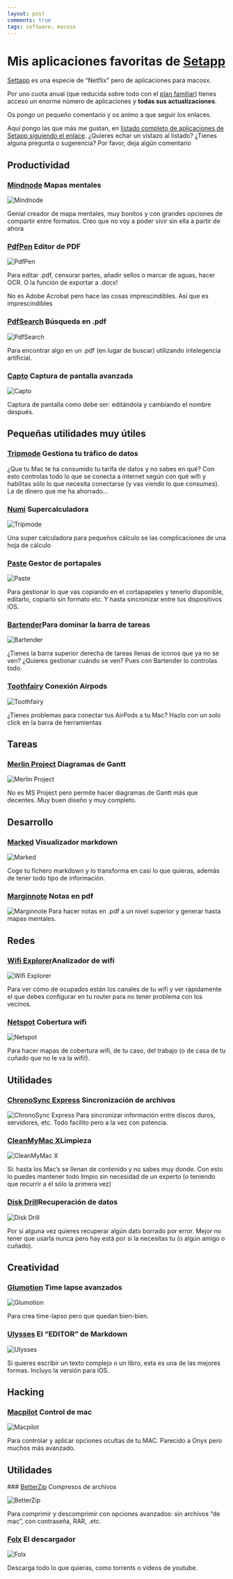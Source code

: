 ```yaml
---
layout: post
comments: true
tags: software, macosx
---
```



# Mis aplicaciones favoritas de [Setapp](https://setapp.com/es)


[Settapp](https://setapp.com/es) es una especie de “Netflix” pero de aplicaciones para macosx.  

Por uno cuota anual (que reducida sobre todo con el [plan familiar](https://my.setapp.com/family)) tienes acceso un enorme número de aplicaciones y **todas sus actualizaciones**.

Os pongo un pequeño comentario y os animo a que seguir los enlaces.

Aquí pongo las que más me gustan, en [listado completo de aplicaciones de Setapp siguiendo el enlace](https://setapp.com/apps). ¿Quieres echar un vistazo al listado? ¿Tienes alguna pregunta o sugerencia? Por favor, deja algún comentario 

## Productividad

### [Mindnode](https://setapp.com/es/apps/mindnode) Mapas mentales

![Mindnode](https://store-setapp-com.imgix.net/app/320/1720/icon-1548780680-5c508488b9e61.png?ixlib=php-2.1.0&q=75&w=320)

Genial creador de mapa mentales, muy bonitos y con grandes opciones de compartir entre formatos. Creo que no voy a poder vivir sin ella a partir de ahora

### [PdfPen](https://setapp.com/es/apps/pdfpen) Editor de PDF
![PdfPen](https://store-setapp-com.imgix.net/app/322/1584/icon-1543330087-5bfd5927604de.png?ixlib=php-2.1.0&q=75&w=320)

Para editar .pdf, censurar partes, añadir sellos o marcar de aguas, hacer OCR. O la función de exportar a .docx!

No es Adobe Acrobat pero hace las cosas imprescindibles.  Así que es imprescindibles

### [PdfSearch](https://setapp.com/apps/pdf-search) Búsqueda en .pdf

![PdfSearch](https://store-setapp-com.imgix.net/app/272/1667/icon-1547074864-5c367d304d0bc.png?ixlib=php-2.1.0&q=75&w=320)

Para encontrar algo en un .pdf (en lugar de buscar) utilizando intelegencia artificial.

### [Capto](https://setapp.com/apps/capto) Captura de pantalla avanzada
![Capto](https://store-setapp-com.imgix.net/app/175/1544/icon-1541768946-5be586f271465.png?ixlib=php-2.1.0&q=75&w=320)

Captura de pantalla como debe ser: editándola y cambiando el nombre después.

## Pequeñas utilidades muy útiles

### [Tripmode](https://setapp.com/apps/tripmode) Gestiona tu tráfico de datos

¿Que tu Mac te ha consumido tu tarifa de datos y no sabes en qué? Con esto controlas todo lo que se conecta a internet según con qué wifi y habilitas sólo lo que necesita conectarse (y vas viendo lo que consumes). La de dinero que me ha ahorrado…

### [Numi](https://setapp.com/es/apps/numi) Supercalculadora
![Tripmode](https://store-setapp-com.imgix.net/app/244/1533/icon-1541497818-5be163da138e1.png?ixlib=php-2.1.0&q=75&w=320)

Una super calculadora para pequeños cálculo se las complicaciones de una hoja de cálculo

### [Paste](https://setapp.com/es/apps/paste) Gestor de portapales
![Paste](https://store-setapp-com.imgix.net/app/98/1698/icon-1548182788-5c47650460dd2.png?ixlib=php-2.1.0&q=75&w=320)

Para gestionar lo que vas copiando en el cortapapeles y tenerlo disponible, editarlo, copiarlo sin formato etc. Y hasta sincronizar entre tus dispositivos iOS.

### [Bartender](https://setapp.com/apps/bartender)Para dominar la barra de tareas
![Bartender](https://store-setapp-com.imgix.net/app/153/1458/icon-1539089041-5bbca29116828.png?ixlib=php-2.1.0&q=75&w=320)

¿Tienes la barra superior derecha de tareas llenas de iconos que ya no se ven? ¿Quieres gestionar cuándo se ven? Pues con Bartender lo controlas todo.

### [Toothfairy](https://setapp.com/apps/toothfairy) Conexión Airpods
![Toothfairy](https://store-setapp-com.imgix.net/app/319/1723/icon-1548796216-5c50c138efb90.png?ixlib=php-2.1.0&q=75&w=320)

¿Tienes problemas para conectar tus AirPods a tu Mac? Hazlo con un solo click en la barra de herramientas

## Tareas

### [Merlin Project](https://setapp.com/es/apps/merlin-project-express) Diagramas de Gantt
![Merlin Project](https://store-setapp-com.imgix.net/app/241/1709/icon-1548513698-5c4c71a283543.png?ixlib=php-2.1.0&q=75&w=320)

No es MS Project pero permite hacer diagramas de Gantt más que decentes. Muy buen diseño y muy completo.

## Desarrollo

### [Marked](https://setapp.com/es/apps/marked) Visualizador markdown
![Marked](https://store-setapp-com.imgix.net/app/80/1678/icon-1547575689-5c3e2189a624c.png?ixlib=php-2.1.0&q=75&w=320)

Coge tu fichero markdown y lo transforma en casi lo que quieras, además de tener todo tipo de información.

### [Marginnote](https://setapp.com/es/apps/marginnote) Notas en pdf
![Marginnote](https://store-setapp-com.imgix.net/app/323/1711/icon-1548648012-5c4e7e4c21558.png?ixlib=php-2.1.0&q=75&w=320)
Para hacer notas en .pdf a un nivel superior y generar hasta mapas mentales.

## Redes

### [Wifi Explorer](https://setapp.com/apps/wifi-explorer)Analizador de wifi
![Wifi Explorer](https://store-setapp-com.imgix.net/app/74/1739/icon-1549423200-5c5a5260ece2e.png?ixlib=php-2.1.0&q=75&w=320)

Para ver cómo de ocupados están los canales de  tu wifi y ver rápidamente el que debes configurar en tu router para no tener problema con los vecinos.

### [Netspot](https://setapp.com/es/apps/netspot) Cobertura wifi
![Netspot](https://store-setapp-com.imgix.net/app/223/1478/icon-1539790549-5bc756d52290f.png?ixlib=php-2.1.0&q=75&w=320)

Para hacer mapas de cobertura wifi, de tu caso, del trabajo (o de casa de tu cuñado que no le va la wifi!).

## Utilidades

### [ChronoSync Express](https://setapp.com/apps/chronosync-express) Sincronización de archivos
![ChronoSync Express](https://store-setapp-com.imgix.net/app/217/1612/icon-1544484223-5c0ef57fa8905.png?ixlib=php-2.1.0&q=75&w=320)
Para sincronizar información entre discos duros, servidores, etc. Todo facilito pero a la vez con potencia.

### [CleanMyMac X](https://setapp.com/apps/cleanmymac-x)Limpieza
![CleanMyMac X](https://store-setapp-com.imgix.net/app/78/1704/icon-1548347616-5c49e8e02364e.png?ixlib=php-2.1.0&q=75&w=320)

Sí: hasta los Mac’s se llenan de contenido y no sabes muy donde. Con esto lo puedes mantener todo limpio sin necesidad de un experto (o teniendo que recurrir a él sólo la primera vez)

### [Disk Drill](https://setapp.com/apps/disk-drill)Recuperación de datos
![Disk Drill](https://store-setapp-com.imgix.net/app/82/1462/icon-1540313278-5bcf50beb1891.png?ixlib=php-2.1.0&q=75&w=320)

Por si alguna vez quieres recuperar algún dato borrado por error. Mejor no tener que usarla nunca pero hay está por si la necesitas tu (o algún amigo o cuñado).


## Creatividad

### [Glumotion](https://setapp.com/apps/gluemotion) Time lapse avanzados
![Glumotion](https://store-setapp-com.imgix.net/app/324/1578/icon-1542909528-5bf6ee5828c06.png?ixlib=php-2.1.0&q=75&w=320)

Para crea time-lapso pero que quedan bien-bien.

### [Ulysses](https://setapp.com/apps/ulysses) El “EDITOR” de Markdown 
![Ulysses](https://store-setapp-com.imgix.net/app/67/1511/icon-1540814156-5bd6f54c2bb14.png?ixlib=php-2.1.0&q=75&w=320)

Si quieres escribir un texto complejo o un libro, esta es una de las mejores formas. Incluyo la versión para iOS.

## Hacking
### [Macpilot](https://setapp.com/apps/macpilot) Control de mac
![Macpilot](https://store-setapp-com.imgix.net/app/305/1595/icon-1543600962-5c017b4289aba.png?ixlib=php-2.1.0&q=75&w=320)

Para controlar y aplicar opciones ocultas de tu MAC. Parecido a Onyx pero muchos más avanzado.


## Utilidades 

### [BetterZip](https://setapp.com/apps/betterzip) Compresos de archivos

![BetterZip](https://store-setapp-com.imgix.net/app/245/1482/icon-1539849145-5bc83bb9eb5ee.png?ixlib=php-2.1.0&q=75&w=320)

Para comprimir y descomprimir con opciones avanzados: sin archivos “de mac”, con contraseña, RAR, .etc.

### [Folx](https://setapp.com/apps/folx) El descargador

![Folx](https://store-setapp-com.imgix.net/app/202/1690/icon-1547823561-5c41e9c91b205.png?ixlib=php-2.1.0&q=75&w=320)

Descarga todo lo que quieras, como torrents o vídeos de youtube.